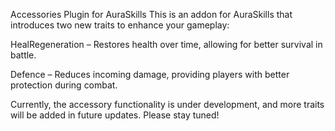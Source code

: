 Accessories Plugin for AuraSkills
This is an addon for AuraSkills that introduces two new traits to enhance your gameplay:

HealRegeneration – Restores health over time, allowing for better survival in battle.

Defence – Reduces incoming damage, providing players with better protection during combat.

Currently, the accessory functionality is under development, and more traits will be added in future updates. Please stay tuned!
